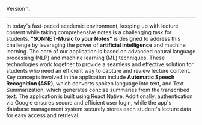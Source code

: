 Version 1.
<hr>
In today's fast-paced academic environment, keeping up with lecture content while taking comprehensive notes is a challenging task for students. <strong>"SONNET-Music to your Notes"</strong> is designed to address this challenge by leveraging the power of <strong>artificial intelligence</strong> and machine learning. The core of our application is based on advanced natural language processing (NLP) and machine learning (ML) techniques. These technologies work together to provide a seamless and effective solution for students who need an efficient way to capture and review lecture content. Key concepts involved in the application include <strong>Automatic Speech Recognition (ASR)</strong>, which converts spoken language into text, and Text Summarization, which generates concise summaries from the transcribed text. The application is built using React Native. Additionally, authentication via Google ensures secure and efficient user login, while the app's database management system securely stores each student's lecture data for easy access and retrieval.